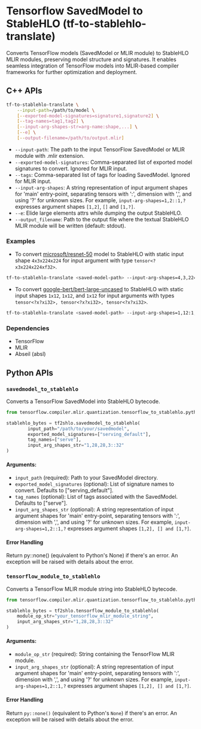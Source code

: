 # Tensorflow SavedModel to StableHLO (tf-to-stablehlo-translate)

Converts TensorFlow models (SavedModel or MLIR module) to StableHLO MLIR
modules, preserving model structure and signatures. It enables seamless
integration of TensorFlow models into MLIR-based compiler frameworks for further
optimization and deployment.

## C++ APIs

```bash
tf-to-stablehlo-translate \
    --input-path=/path/to/model \
    [--exported-model-signatures=signature1,signature2] \
    [--tag-names=tag1,tag2] \
    [--input-arg-shapes-str=arg-name:shape,...] \
    [--e] \
    [--output-filename=/path/to/output.mlir]
```

* `--input-path`: The path to the input TensorFlow SavedModel or MLIR module
  with .mlir extension.
* `--exported-model-signatures`: Comma-separated list of exported model
  signatures to convert. Ignored for MLIR input.
* `--tags`: Comma-separated list of tags for loading SavedModel. Ignored for
  MLIR input.
* `--input-arg-shapes`: A string representation of input argument shapes for
  'main' entry-point, separating tensors with ':', dimension with ',', and
  using '?' for unknown sizes. For example, `input-arg-shapes=1,2::1,?`
  expresses argument shapes `[1,2]`, `[]` and `[1,?]`.
* `--e`: Elide large elements attrs while dumping the output StableHLO.
* `--output_filename`: Path to the output file where the textual StableHLO MLIR
  module will be written (default: stdout).


### Examples

* To convert [microsoft/resnet-50](https://huggingface.co/microsoft/resnet-50)
model to StableHLO with static input shape `4x3x224x224` for input argument with
type `tensor<?x3x224x224xf32>`.

```bash
tf-to-stablehlo-translate <saved-model-path> --input-arg-shapes=4,3,224,224
```

* To convert
[google-bert/bert-large-uncased](https://huggingface.co/google-bert/bert-large-uncased)
to StableHLO with static input shapes `1x12`, `1x12`, and `1x12` for input
arguments with types `tensor<?x?xi32>, tensor<?x?xi32>, tensor<?x?xi32>`.

```bash
tf-to-stablehlo-translate <saved-model-path> --input-arg-shapes=1,12:1,12:1,12
```

### Dependencies

* TensorFlow
* MLIR
* Abseil (absl)

## Python APIs


### `savedmodel_to_stablehlo`

Converts a TensorFlow SavedModel into StableHLO bytecode.

```Python
from tensorflow.compiler.mlir.quantization.tensorflow_to_stablehlo.python import pywrap_tensorflow_to_stablehlo as tf2shlo

stablehlo_bytes = tf2shlo.savedmodel_to_stablehlo(
        input_path="/path/to/your/savedmodel",
        exported_model_signatures=["serving_default"],
        tag_names=["serve"],
        input_arg_shapes_str="1,28,28,3::32"
)

```

#### Arguments:

* `input_path` (required): Path to your SavedModel directory.
* `exported_model_signatures` (optional): List of signature names to convert.
                                          Defaults to ["serving_default"].
* `tag_names` (optional): List of tags associated with the SavedModel. Defaults
                          to ["serve"].
* `input_arg_shapes_str` (optional): A string representation of input argument
                                     shapes for 'main' entry-point, separating
                                     tensors with ':', dimension with ',', and
                                     using '?' for unknown sizes. For example,
                                     `input-arg-shapes=1,2::1,?` expresses
                                     argument shapes `[1,2], [] and [1,?]`.

#### Error Handling

Return py::none() (equivalent to Python's None) if there's an error. An
exception will be raised with details about the error.

### `tensorflow_module_to_stablehlo`

Converts a TensorFlow MLIR module string into StableHLO bytecode.

```Python
from tensorflow.compiler.mlir.quantization.tensorflow_to_stablehlo.python import pywrap_tensorflow_to_stablehlo as tf2shlo

stablehlo_bytes = tf2shlo.tensorflow_module_to_stablehlo(
    module_op_str="your_tensorflow_mlir_module_string",
    input_arg_shapes_str="1,28,28,3::32"
)
```

#### Arguments:

* `module_op_str` (required): String containing the TensorFlow MLIR module.
* `input_arg_shapes_str` (optional): A string representation of input argument
                                     shapes for 'main' entry-point, separating
                                     tensors with ':', dimension with ',', and
                                     using '?' for unknown sizes. For example,
                                     `input-arg-shapes=1,2::1,?` expresses
                                     argument shapes `[1,2], [] and [1,?]`.

#### Error Handling

Return `py::none()` (equivalent to Python's `None`) if there's an error. An
exception will be raised with details about the error.
